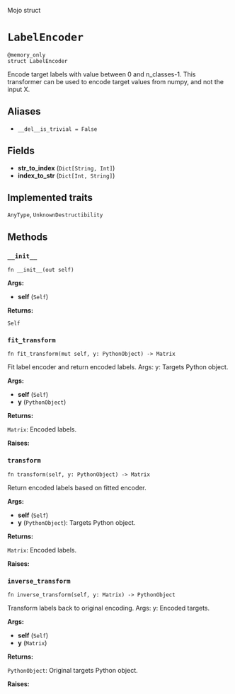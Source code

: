 Mojo struct

# `LabelEncoder`

```mojo
@memory_only
struct LabelEncoder
```

Encode target labels with value between 0 and n_classes-1. This transformer can be used to encode target values from numpy, and not the input X.

## Aliases

- `__del__is_trivial = False`

## Fields

- **str_to_index** (`Dict[String, Int]`)
- **index_to_str** (`Dict[Int, String]`)

## Implemented traits

`AnyType`, `UnknownDestructibility`

## Methods

### `__init__`

```mojo
fn __init__(out self)
```

**Args:**

- **self** (`Self`)

**Returns:**

`Self`

### `fit_transform`

```mojo
fn fit_transform(mut self, y: PythonObject) -> Matrix
```

Fit label encoder and return encoded labels.      Args:     y: Targets Python object.

**Args:**

- **self** (`Self`)
- **y** (`PythonObject`)

**Returns:**

`Matrix`: Encoded labels.

**Raises:**

### `transform`

```mojo
fn transform(self, y: PythonObject) -> Matrix
```

Return encoded labels based on fitted encoder.

**Args:**

- **self** (`Self`)
- **y** (`PythonObject`): Targets Python object.

**Returns:**

`Matrix`: Encoded labels.

**Raises:**

### `inverse_transform`

```mojo
fn inverse_transform(self, y: Matrix) -> PythonObject
```

Transform labels back to original encoding.      Args:     y: Encoded targets.

**Args:**

- **self** (`Self`)
- **y** (`Matrix`)

**Returns:**

`PythonObject`: Original targets Python object.

**Raises:**


